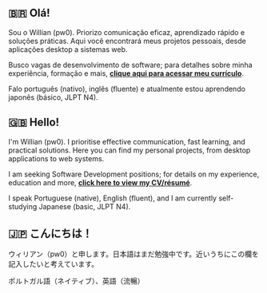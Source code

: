 ## :brazil: Olá!

Sou o Willian (pw0). Priorizo comunicação eficaz, aprendizado rápido e soluções
práticas. Aqui você encontrará meus projetos pessoais, desde aplicações desktop
a sistemas web.

Busco vagas de desenvolvimento de software; para detalhes sobre minha experiência,
formação e mais, **[clique aqui para acessar meu currículo](pw0-curriculo-ptbr.pdf)**.

Falo português (nativo), inglês (fluente) e atualmente estou aprendendo japonês
(básico, JLPT N4).


## :uk: Hello!

I'm Willian (pw0). I prioritise effective communication, fast learning, and practical
solutions. Here you can find my personal projects, from desktop applications
to web systems.

I am seeking Software Development positions; for details on my experience, education
and more, **[click here to view my CV/résumé](pw0-resume-en.pdf)**.

I speak Portuguese (native), English (fluent), and I am currently self-studying
Japanese (basic, JLPT N4).


## :jp: こんにちは！

ウィリアン（pw0）と申します。日本語はまだ勉強中です。近いうちにこの欄を記入したいと考えています。

ポルトガル語（ネイティブ）、英語（流暢）
